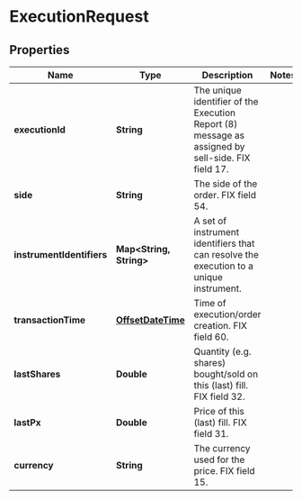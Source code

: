 

# ExecutionRequest

## Properties

Name | Type | Description | Notes
------------ | ------------- | ------------- | -------------
**executionId** | **String** | The unique identifier of the Execution Report (8) message as assigned by sell-side. FIX field 17. | 
**side** | **String** | The side of the order. FIX field 54. | 
**instrumentIdentifiers** | **Map&lt;String, String&gt;** | A set of instrument identifiers that can resolve the execution to a unique instrument. | 
**transactionTime** | [**OffsetDateTime**](OffsetDateTime.md) | Time of execution/order creation. FIX field 60. | 
**lastShares** | **Double** | Quantity (e.g. shares) bought/sold on this (last) fill. FIX field 32. | 
**lastPx** | **Double** | Price of this (last) fill. FIX field 31. | 
**currency** | **String** | The currency used for the price. FIX field 15. | 



